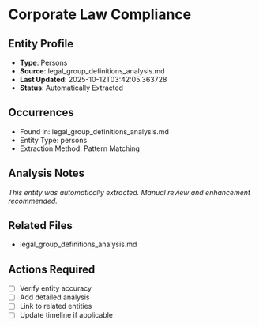 # Corporate Law Compliance

## Entity Profile
- **Type**: Persons
- **Source**: legal_group_definitions_analysis.md
- **Last Updated**: 2025-10-12T03:42:05.363728
- **Status**: Automatically Extracted

## Occurrences
- Found in: legal_group_definitions_analysis.md
- Entity Type: persons
- Extraction Method: Pattern Matching

## Analysis Notes
*This entity was automatically extracted. Manual review and enhancement recommended.*

## Related Files
- legal_group_definitions_analysis.md

## Actions Required
- [ ] Verify entity accuracy
- [ ] Add detailed analysis
- [ ] Link to related entities
- [ ] Update timeline if applicable
